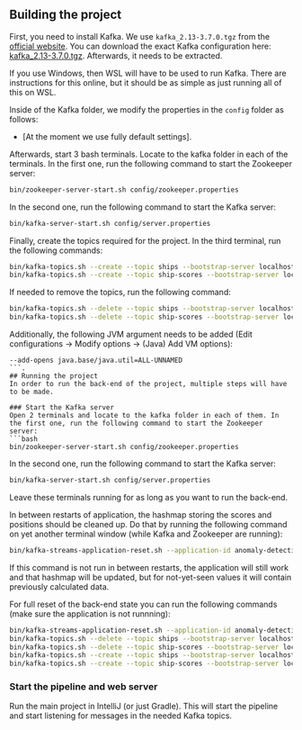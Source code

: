 ## Building the project
First, you need to install Kafka. We use `kafka_2.13-3.7.0.tgz` from the [official website](https://kafka.apache.org/downloads).
You can download the exact Kafka configuration here: [kafka_2.13-3.7.0.tgz](https://downloads.apache.org/kafka/3.7.0/kafka_2.13-3.7.0.tgz).
Afterwards, it needs to be extracted.

If you use Windows, then WSL will have to be used to run Kafka. There are instructions for this online, but it should be as simple as just running all of this on WSL.

Inside of the Kafka folder, we modify the properties in the `config` folder as follows:
- [At the moment we use fully default settings].

Afterwards, start 3 bash terminals. Locate to the kafka folder in each of the terminals.
In the first one, run the following command to start the Zookeeper server:
```bash
bin/zookeeper-server-start.sh config/zookeeper.properties
```
In the second one, run the following command to start the Kafka server:
```bash
bin/kafka-server-start.sh config/server.properties
```

Finally, create the topics required for the project. In the third terminal, run the following commands:
```bash
bin/kafka-topics.sh --create --topic ships --bootstrap-server localhost:9092
bin/kafka-topics.sh --create --topic ship-scores --bootstrap-server localhost:9092
```

If needed to remove the topics, run the following command:
```bash
bin/kafka-topics.sh --delete --topic ships --bootstrap-server localhost:9092
bin/kafka-topics.sh --delete --topic ship-scores --bootstrap-server localhost:9092
```

Additionally, the following JVM argument needs to be added (Edit configurations -> Modify options -> (Java) Add VM options):
```
--add-opens java.base/java.util=ALL-UNNAMED
```.
## Running the project
In order to run the back-end of the project, multiple steps will have to be made.

### Start the Kafka server
Open 2 terminals and locate to the kafka folder in each of them. In the first one, run the following command to start the Zookeeper server:
```bash
bin/zookeeper-server-start.sh config/zookeeper.properties
```
In the second one, run the following command to start the Kafka server:
```bash
bin/kafka-server-start.sh config/server.properties
```

Leave these terminals running for as long as you want to run the back-end.

In between restarts of application, the hashmap storing the scores and positions should be cleaned up.
Do that by running the following command on yet another terminal window (while Kafka and Zookeeper are running):
```bash
bin/kafka-streams-application-reset.sh --application-id anomaly-detection-pipeline
```
If this command is not run in between restarts, the application will still work and that hashmap will be updated,
but for not-yet-seen values it will contain previously calculated data.

For full reset of the back-end state you can run the following commands (make sure the application is not runnning):
```bash
bin/kafka-streams-application-reset.sh --application-id anomaly-detection-pipeline
bin/kafka-topics.sh --delete --topic ships --bootstrap-server localhost:9092
bin/kafka-topics.sh --delete --topic ship-scores --bootstrap-server localhost:9092
bin/kafka-topics.sh --create --topic ships --bootstrap-server localhost:9092
bin/kafka-topics.sh --create --topic ship-scores --bootstrap-server localhost:9092
```

### Start the pipeline and web server
Run the main project in IntelliJ (or just Gradle). This will start the pipeline and start listening for messages in the needed Kafka topics.

